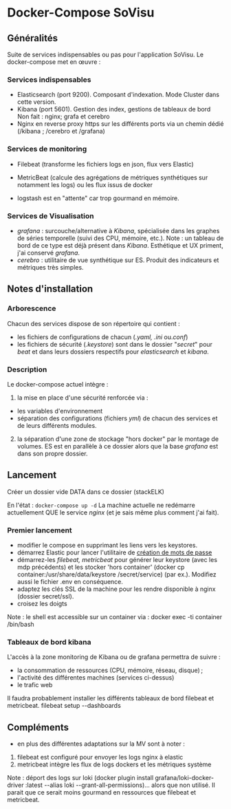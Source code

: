 # Docker-Compose SoVisu

## Généralités 
Suite de services indispensables ou pas pour l'application SoVisu. 
Le docker-compose met en œuvre :
### Services indispensables
- Elasticsearch (port 9200). Composant d'indexation. Mode Cluster dans cette version.
- Kibana (port 5601). Gestion des index, gestions de tableaux de bord
Non fait : nginx; grafa et cerebro
- Nginx en reverse proxy https sur les différents ports via un chemin dédié (/kibana ; /cerebro et /grafana)

### Services de monitoring
- Filebeat (transforme les fichiers logs en json, flux vers Elastic)

- MetricBeat (calcule des agrégations de métriques synthétiques sur notamment les logs) ou les flux issus de docker

- logstash est en "attente" car trop gourmand en mémoire.

### Services de Visualisation
- *grafana* : surcouche/alternative à *Kibana*, spécialisée dans les graphes de séries temporelle (suivi des CPU, mémoire, etc.). Note : un tableau de bord de ce type est déjà présent dans *Kibana*. Esthétique et UX priment, j'ai conservé *grafana*.
- *cerebro* : utilitaire de vue synthétique sur ES. Produit des indicateurs et métriques très simples.

## Notes d'installation
### Arborescence
Chacun des services dispose de son répertoire qui contient : 

- les fichiers de configurations de chacun (*.yaml, .ini* ou.*conf*)
- les fichiers de sécurité (*.keystore*) sont dans le dossier "*secret*" pour *beat* et dans leurs dossiers respectifs pour *elasticsearch* et *kibana*.

### Description
Le docker-compose actuel intègre :
1. la mise en place d'une sécurité renforcée via :
- les variables d'environnement
- séparation des configurations (fichiers *yml*) de chacun des services et de leurs différents modules.

2. la séparation d'une zone de stockage "hors docker" par le montage de volumes. ES est en parallèle à ce dossier alors que la base *grafana* est dans son propre dossier.


## Lancement

Créer un dossier vide DATA dans ce dossier (stackELK)

En l'état : `docker-compose up -d`
La machine actuelle ne redémarre actuellement QUE le service *nginx* (et je sais même plus comment j'ai fait).

### Premier lancement
- modifier le compose en supprimant les liens vers les keystores. 
- démarrez Elastic pour lancer l'utilitaire de [création de mots de passe](https://www.elastic.co/guide/en/elasticsearch/reference/current/setup-passwords.html)
- démarrez-les *filebeat, metricbeat* pour générer leur keystore (avec les mdp précédents) et les stocker 'hors container' (docker cp container:/usr/share/data/keystore /secret/service) (par ex.). Modifiez aussi le fichier .env en conséquence.
- adaptez les clés SSL de la machine pour les rendre disponible à nginx (dossier secret/ssl).
- croisez les doigts 

Note : le shell est accessible sur un container via :
docker exec -ti container /bin/bash


### Tableaux de bord kibana
L'accès à la zone monitoring de Kibana ou de grafana permettra de suivre : 
- la consommation de ressources (CPU, mémoire, réseau, disque) ;
- l'activité des différentes machines (services ci-dessus)
- le trafic web

Il faudra probablement installer les différents tableaux de bord filebeat et metricbeat. filebeat setup --dashboards 

## Compléments

- en plus des différentes adaptations sur la MV sont à noter :
1. filebeat est configuré pour envoyer les logs nginx à elastic
2. metricbeat intègre les flux de logs dockers et les métriques système

Note : déport des logs sur loki (docker plugin install grafana/loki-docker-driver :latest --alias loki --grant-all-permissions)... alors que non utilisé. Il parait que ce serait moins gourmand en ressources que filebeat et metricbeat.


